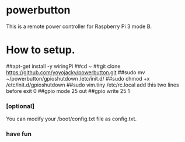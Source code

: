 # powerbutton
This is a remote power controller for Raspberry Pi 3 mode B.
# How to setup.
##apt-get install -y wiringPi
##cd ~
##git clone https://github.com/yoyojacky/powerbutton.git 
##sudo mv ~/powerbutton/gpioshutdown /etc/init.d/
##sudo chmod +x /etc/init.d/gpioshutdown
##sudo vim.tiny /etc/rc.local
add this two lines before exit 0
##gpio mode 25 out 
##gpio write 25 1 
### [optional]
You can modify your /boot/config.txt file as config.txt.
### have fun
